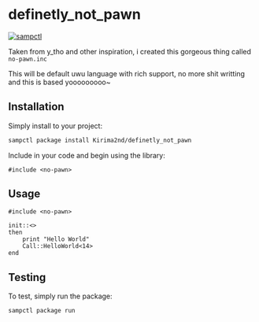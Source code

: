# definetly_not_pawn

[![sampctl](https://img.shields.io/badge/sampctl-definetly_not_pawn-2f2f2f.svg?style=for-the-badge)](https://github.com/Kirima2nd/definetly_not_pawn)

Taken from y_tho and other inspiration, i created this gorgeous thing called `no-pawn.inc`

This will be default uwu language with rich support, no more shit writting and this is based yooooooooo~

## Installation

Simply install to your project:

```bash
sampctl package install Kirima2nd/definetly_not_pawn
```

Include in your code and begin using the library:

```pawn
#include <no-pawn>
```

## Usage

```pawn
#include <no-pawn>

init::<> 
then
    print "Hello World"
    Call::HelloWorld<14>
end
```

## Testing

To test, simply run the package:

```bash
sampctl package run
```
